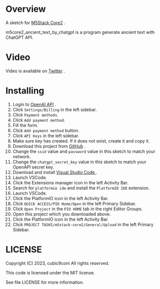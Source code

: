 
# Overview

A sketch for [M5Stack Core2](https://docs.m5stack.com/#/en/core/core2) .

m5core2_ancient_text_by_chatgpt is a program generate ancient text with ChatGPT API.

# Video

Video is available on [Twitter](https://twitter.com/cubic9com/status/1745622836188951034) .

# Installing

1. Login to [OpenAI API](https://platform.openai.com/) .
1. Click `Settings/Billing` in the left sidebar.
1. Click `Payment methods`.
1. Click `Add payment method`.
1. Fill the form.
1. Click `Add payment method` button.
1. Click `API Keys` in the left sidebar.
1. Make sure key has created. If it does not exist, create it and copy it.
1. Download this project from [GitHub](https://github.com/cubic9com/m5core2_ancient_text_by_chatgpt/) .
1. Change the `ssid` value and `password` value in this sketch to match your network.
1. Change the `chatgpt_secret_key` value in this sketch to match your OpenAPI secret key. 
1. Download and install [Visual Studio Code ](https://code.visualstudio.com/) .
1. Launch VSCode.
1. Click the Extensions manager icon in the left Activity Bar.
1. Search for `platformio ide` and install the `PlatformIO IDE` extension.
1. Launch VSCode.
1. Click the PlatformIO icon in the left Activity Bar.
1. Click `QUICK ACCESS/PIO Home/Open` in the left Primary Sidebar.
1. Click `Open Project` in the `PIO HOME` tab in the right Editor Groups.
1. Open this project which you downloaded above.
1. Click the PlatformIO icon in the left Activity Bar.
1. Click `PROJECT TASKS/m5stack-core2/General/Upload` in the left Primary Sidebar.

# LICENSE

Copyright (C) 2023, cubic9com All rights reserved.

This code is licensed under the MIT license.

See file LICENSE for more information.
